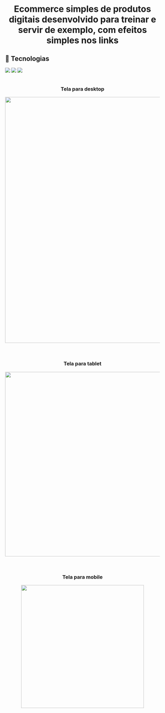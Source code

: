 # <h1 align="center">Ecommerce simples de produtos digitais desenvolvido para treinar e servir de exemplo, com efeitos simples nos links</h1>

## 🚀 Tecnologias
<div>
  <img src="https://img.shields.io/badge/HTML-239120?style=for-the-badge&logo=html5&logoColor=white">
  <img src="https://img.shields.io/badge/CSS-239120?&style=for-the-badge&logo=css3&logoColor=white">
  <img src="https://img.shields.io/badge/JavaScript-F7DF1E?style=for-the-badge&logo=javascript&logoColor=black">
</div>
<!-- ## Tecnologias utilizadas durante o curso
* JavaScript
 -->
<!-- ## Tecnologias utilizadas no projeto
* HTML
* CSS -->
<br>
<h3 align="center">Tela para desktop</h3>
<div align="center">
  <img src="https://github.com/DeangellesES/ecommerce_produtos_digitais_ficticio-HTML-CSS-JavaScript/blob/main/desktop.png" width="800">
</div>
<br>
<br>
<h3 align="center">Tela para tablet</h3>
<div align="center">
  <img src="https://github.com/DeangellesES/ecommerce_produtos_digitais_ficticio-HTML-CSS-JavaScript/blob/main/tablet.png" width="600">
</div>
<br>
<br>
<h3 align="center">Tela para mobile</h3>
<div align="center">
  <img src="https://github.com/DeangellesES/ecommerce_produtos_digitais_ficticio-HTML-CSS-JavaScript/blob/main/mobile.png" width="400">
</div>
<br>
